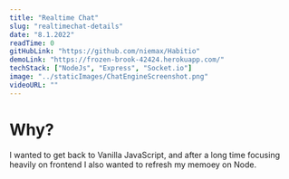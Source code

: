 ```yaml
---
title: "Realtime Chat"
slug: "realtimechat-details"
date: "8.1.2022"
readTime: 0
gitHubLink: "https://github.com/niemax/Habitio"
demoLink: "https://frozen-brook-42424.herokuapp.com/"
techStack: ["NodeJs", "Express", "Socket.io"]
image: "../staticImages/ChatEngineScreenshot.png"
videoURL: ""
---
```


# **Why?**

I wanted to get back to Vanilla JavaScript, and after a long time focusing heavily on frontend I
also wanted to refresh my memoey on Node.
